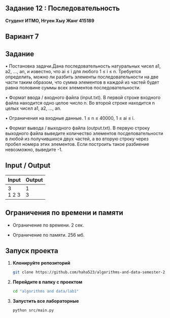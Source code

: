 ## Задание 12 : Последовательность

**Студент ИТМО,  Нгуен Хыу Жанг  415189**  

## Вариант 7

## Задание

• Постановка задачи.Дана последовательность натуральных чисел a1, a2, ..., an, и известно, что ai ≤ i для любого 1 ≤ i ≤ n. Требуется определить, можно ли разбить элементы последовательности на две части таким образом, что сумма элементов в каждой из частей будет равна половине суммы всех элементов последовательности.

• Формат ввода / входного файла (input.txt). В первой строке входного файла находится одно целое число n. Во второй строке находится n целых чисел a1, a2, ..., an.

• Ограничения на входные данные. 1 ≤ n ≤ 40000, 1 ≤ ai ≤ i.

• Формат вывода / выходного файла (output.txt). В первую строку выходного файла выведите количество элементов посделовательности в любой из получившихся двух частей, а во вторую строку через пробел номера этих элементов. Если построить такое разбиение невозможно, выведите -1.

  
## Input / Output 


| Input                                                | Output                               |   
|------------------------------------------------------|--------------------------------------|
| 3<br/>1 2 3                                          | 1<br/>3                              |


## Ограничения по времени и памяти

- Ограничение по времени. 2 сек.

- Ограничение по памяти. 256 мб.


## Запуск проекта
1. **Клонируйте репозиторий**
   ```bash
   git clone https://github.com/haha523/algorithms-and-data-semester-2.git
   ```
2. **Перейдите в папку с проектом**
   ```bash
   cd "algorithms and data/lab1"
   ```
3. **Запустить все лабораторные**
    ```bash
   python src/main.py
   ```

